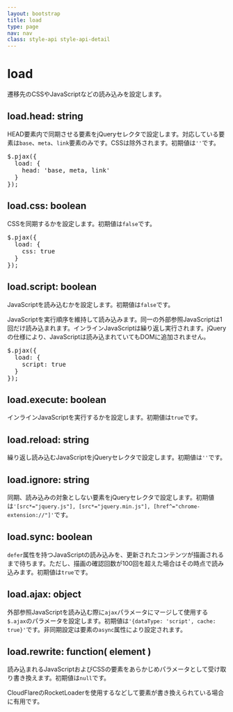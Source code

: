 ```yaml
---
layout: bootstrap
title: load
type: page
nav: nav
class: style-api style-api-detail
---
```


# load
遷移先のCSSやJavaScriptなどの読み込みを設定します。

## load.head: string
HEAD要素内で同期させる要素をjQueryセレクタで設定します。対応している要素は`base`、`meta`、`link`要素のみです。CSSは除外されます。初期値は`''`です。

<pre class="sh brush: js;">
$.pjax({
  load: {
    head: 'base, meta, link'
  }
});
</pre>

## load.css: boolean
CSSを同期するかを設定します。初期値は`false`です。

<pre class="sh brush: js;">
$.pjax({
  load: {
    css: true
  }
});
</pre>

## load.script: boolean
JavaScriptを読み込むかを設定します。初期値は`false`です。

JavaScriptを実行順序を維持して読み込みます。同一の外部参照JavaScriptは1回だけ読み込まれます。インラインJavaScriptは繰り返し実行されます。jQueryの仕様により、JavaScriptは読み込まれていてもDOMに追加されません。

<pre class="sh brush: js;">
$.pjax({
  load: {
    script: true
  }
});
</pre>

## load.execute: boolean
インラインJavaScriptを実行するかを設定します。初期値は`true`です。

## load.reload: string
繰り返し読み込むJavaScriptをjQueryセレクタで設定します。初期値は`''`です。

## load.ignore: string
同期、読み込みの対象としない要素をjQueryセレクタで設定します。初期値は`'[src*="jquery.js"], [src*="jquery.min.js"], [href^="chrome-extension://"]'`です。

## load.sync: boolean
`defer`属性を持つJavaScriptの読み込みを、更新されたコンテンツが描画されるまで待ちます。ただし、描画の確認回数が100回を超えた場合はその時点で読み込みます。初期値は`true`です。

## load.ajax: object
外部参照JavaScriptを読み込む際に`ajax`パラメータにマージして使用する`$.ajax`のパラメータを設定します。初期値は`'{dataType: 'script', cache: true}'`です。非同期設定は要素の`async`属性により設定されます。

## load.rewrite: function( element )
読み込まれるJavaScriptおよびCSSの要素をあらかじめパラメータとして受け取り書き換えます。初期値は`null`です。

CloudFlareのRocketLoaderを使用するなどして要素が書き換えられている場合に有用です。
